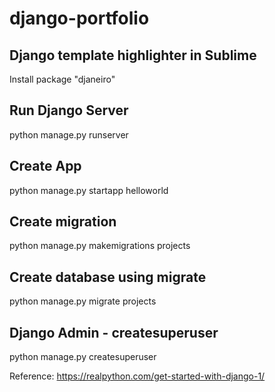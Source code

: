 # django-portfolio

## Django template highlighter in Sublime
Install package "djaneiro"

## Run Django Server
python manage.py runserver

## Create App
python manage.py startapp helloworld

## Create migration
python manage.py makemigrations projects

## Create database using migrate
python manage.py migrate projects

## Django Admin - createsuperuser
python manage.py createsuperuser

Reference:
https://realpython.com/get-started-with-django-1/